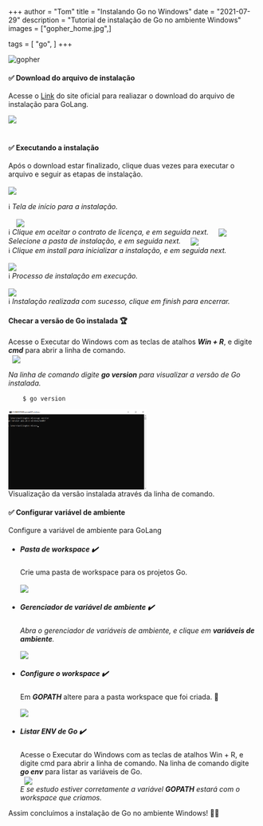 +++
author = "Tom"
title = "Instalando Go no Windows"
date = "2021-07-29"
description = "Tutorial de instalação de Go no ambiente Windows"
images = ["gopher_home.jpg",]

tags = [
    "go",
]
+++

<!-- ![Image from SPR Consulting](http://spr.com/wp-content/uploads/2015/08/RailsAngularBanner1.png) -->
![gopher](/img/gopher_home.jpg)
<!-- {{<figure src="../content/images/install-go/gopher_home.png" width="65%">}} -->

#### :white_check_mark: Download do arquivo de instalação

  Acesse o [Link](https://golang.org/dl/) do site oficial para realiazar o download do arquivo de instalação para GoLang.

  <img src="/img/install-go/windows/download-go.png" width="50%">\
  &nbsp;


#### :white_check_mark: Executando a instalação

  Após o download estar finalizado, clique duas vezes para executar o arquivo e seguir as etapas de instalação.


  <img src="/img/install-go/windows/install_next.png" width="42%" align="center">   &nbsp;

  :information_source: *Tela de início para a instalação.*

  &nbsp;
  &nbsp; 
  <img src="/img/install-go/windows/install_accept.png" width="42%" align="center"> <br>
  :information_source: *Clique em aceitar o contrato de licença, e em seguida next.*
  &nbsp;
  &nbsp;
  <img src="/img/install-go/windows/install_path.png" width="42%" align="center"> <br>
  *Selecione a pasta de instalação, e em seguida next.*
  &nbsp;
  &nbsp;
  <img src="/img/install-go/windows/install_installer.png" width="42%" align="center"> <br>
  :information_source: *Clique em install para inicializar a instalação, e em seguida next.*
  &nbsp;
  &nbsp;

  <img src="/img/install-go/windows/instal_running.png" width="42%" align="center"> <br>
  :information_source: *Processo de instalação em execução.*
  &nbsp;
  &nbsp;

  <img src="/img/install-go/windows/install_finish.png" width="42%" align="center"> <br>
  :information_source: *Instalação realizada com sucesso, clique em finish para encerrar.*
  &nbsp;
  &nbsp;

#### Checar a versão de Go instalada :trophy:

  Acesse o Executar do Windows com as teclas de atalhos ***Win + R***, e digite ***cmd*** para abrir a linha de comando. <br>
  &nbsp;
  <img src="/img/install-go/windows/win_R.png" width="32%" align="center">   &nbsp;

  
    
*Na linha de comando digite **go version** para visualizar a versão de Go instalada.*
```bash
    $ go version
  ```

  <img src="/content/images/install-go/windows/version.png" width="55%" align="center"> <br>
  Visualização da versão instalada através da linha de comando.
  &nbsp;



#### :white_check_mark: Configurar variável de ambiente 

Configure a variável de ambiente para GoLang

* ##### Pasta de workspace :heavy_check_mark:

  Crie uma pasta de workspace para os projetos Go.

  <img src="/img/install-go/windows/create_folder_go_workspace.png" width="55%" align="center"> <br>

* ##### Gerenciador de variável de ambiente :heavy_check_mark:

  *Abra o gerenciador de variáveis de ambiente, e clique em **variáveis de ambiente**.* <br>

  <img src="/img/install-go/windows/set_environment.png" width="42%" align="center"> <br>


* ##### Configure o workspace :heavy_check_mark:

  Em ***GOPATH*** altere para a pasta workspace que foi criada. :file_folder:

  <img src="/img/install-go/windows/go_workspace_path.png" width="55%" align="center"> <br>  

  
* ##### Listar ENV de Go :heavy_check_mark:

  Acesse o Executar do Windows com as teclas de atalhos Win + R, e digite cmd para abrir a linha de comando.
  Na linha de comando digite ***go env*** para listar as variáveis de Go.  
  &nbsp;
  <img src="/img/install-go/windows/go_workspace_env.png" width="55%" align="center"> <br>
  *E se estudo estiver corretamente a variável **GOPATH** estará com o workspace que criamos.*
  <br>

Assim concluímos a instalação de Go no ambiente Windows! :muscle::dart:
